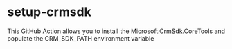 # setup-crmsdk

This GitHub Action allows you to install the Microsoft.CrmSdk.CoreTools and populate the CRM_SDK_PATH environment variable

